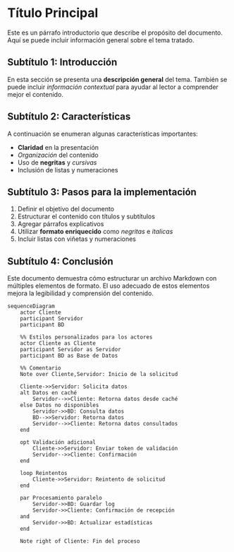 # Título Principal

Este es un párrafo introductorio que describe el propósito del documento. Aquí se puede incluir información general sobre el tema tratado.

## Subtítulo 1: Introducción

En esta sección se presenta una **descripción general** del tema. También se puede incluir *información contextual* para ayudar al lector a comprender mejor el contenido.

## Subtítulo 2: Características

A continuación se enumeran algunas características importantes:

- **Claridad** en la presentación
- *Organización* del contenido
- Uso de **negritas** y *cursivas*
- Inclusión de listas y numeraciones

## Subtítulo 3: Pasos para la implementación

1. Definir el objetivo del documento
2. Estructurar el contenido con títulos y subtítulos
3. Agregar párrafos explicativos
4. Utilizar **formato enriquecido** como *negritas* e *italicas*
5. Incluir listas con viñetas y numeraciones

## Subtítulo 4: Conclusión

Este documento demuestra cómo estructurar un archivo Markdown con múltiples elementos de formato. El uso adecuado de estos elementos mejora la legibilidad y comprensión del contenido.

```mermaid
sequenceDiagram
    actor Cliente
    participant Servidor
    participant BD

    %% Estilos personalizados para los actores
    actor Cliente as Cliente
    participant Servidor as Servidor
    participant BD as Base de Datos

    %% Comentario
    Note over Cliente,Servidor: Inicio de la solicitud

    Cliente->>Servidor: Solicita datos
    alt Datos en caché
        Servidor-->>Cliente: Retorna datos desde caché
    else Datos no disponibles
        Servidor->>BD: Consulta datos
        BD-->>Servidor: Retorna datos
        Servidor-->>Cliente: Retorna datos consultados
    end

    opt Validación adicional
        Cliente->>Servidor: Enviar token de validación
        Servidor-->>Cliente: Confirmación
    end

    loop Reintentos
        Cliente->>Servidor: Reintento de solicitud
    end

    par Procesamiento paralelo
        Servidor->>BD: Guardar log
        Servidor->>Cliente: Confirmación de recepción
    and
        Servidor->>BD: Actualizar estadísticas
    end

    Note right of Cliente: Fin del proceso
